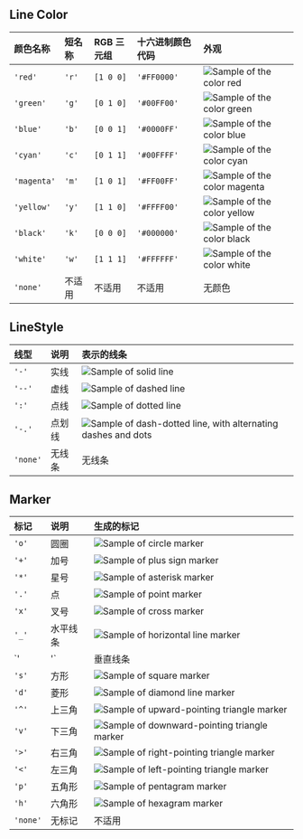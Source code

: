 ## Line Color

| 颜色名称    | 短名称 | RGB 三元组 | 十六进制颜色代码 | 外观                                                         |
| :---------- | :----- | :--------- | :--------------- | :----------------------------------------------------------- |
| `'red'`     | `'r'`  | `[1 0 0]`  | `'#FF0000'`      | ![Sample of the color red](https://ww2.mathworks.cn/help/matlab/ref/hg_red.png) |
| `'green'`   | `'g'`  | `[0 1 0]`  | `'#00FF00'`      | ![Sample of the color green](https://ww2.mathworks.cn/help/matlab/ref/hg_green.png) |
| `'blue'`    | `'b'`  | `[0 0 1]`  | `'#0000FF'`      | ![Sample of the color blue](https://ww2.mathworks.cn/help/matlab/ref/hg_blue.png) |
| `'cyan'`    | `'c'`  | `[0 1 1]`  | `'#00FFFF'`      | ![Sample of the color cyan](https://ww2.mathworks.cn/help/matlab/ref/hg_cyan.png) |
| `'magenta'` | `'m'`  | `[1 0 1]`  | `'#FF00FF'`      | ![Sample of the color magenta](https://ww2.mathworks.cn/help/matlab/ref/hg_magenta.png) |
| `'yellow'`  | `'y'`  | `[1 1 0]`  | `'#FFFF00'`      | ![Sample of the color yellow](https://ww2.mathworks.cn/help/matlab/ref/hg_yellow.png) |
| `'black'`   | `'k'`  | `[0 0 0]`  | `'#000000'`      | ![Sample of the color black](https://ww2.mathworks.cn/help/matlab/ref/hg_black.png) |
| `'white'`   | `'w'`  | `[1 1 1]`  | `'#FFFFFF'`      | ![Sample of the color white](https://ww2.mathworks.cn/help/matlab/ref/hg_white.png) |
| `'none'`    | 不适用 | 不适用     | 不适用           | 无颜色                                                       |

## LineStyle

| 线型     | 说明   | 表示的线条                                                   |
| :------- | :----- | :----------------------------------------------------------- |
| `'-'`    | 实线   | ![Sample of solid line](https://ww2.mathworks.cn/help/matlab/ref/linestyle_solid.png) |
| `'--'`   | 虚线   | ![Sample of dashed line](https://ww2.mathworks.cn/help/matlab/ref/linestyle_dashed.png) |
| `':'`    | 点线   | ![Sample of dotted line](https://ww2.mathworks.cn/help/matlab/ref/linestyle_dotted.png) |
| `'-.'`   | 点划线 | ![Sample of dash-dotted line, with alternating dashes and dots](https://ww2.mathworks.cn/help/matlab/ref/linestyle_dashdotted.png) |
| `'none'` | 无线条 | 无线条                                                       |

## Marker

| 标记     | 说明     | 生成的标记                                                   |
| :------- | :------- | :----------------------------------------------------------- |
| `'o'`    | 圆圈     | ![Sample of circle marker](https://ww2.mathworks.cn/help/matlab/ref/marker_o.png) |
| `'+'`    | 加号     | ![Sample of plus sign marker](https://ww2.mathworks.cn/help/matlab/ref/marker_plus.png) |
| `'*'`    | 星号     | ![Sample of asterisk marker](https://ww2.mathworks.cn/help/matlab/ref/marker_asterisk.png) |
| `'.'`    | 点       | ![Sample of point marker](https://ww2.mathworks.cn/help/matlab/ref/marker_point.png) |
| `'x'`    | 叉号     | ![Sample of cross marker](https://ww2.mathworks.cn/help/matlab/ref/marker_x.png) |
| `'_'`    | 水平线条 | ![Sample of horizontal line marker](https://ww2.mathworks.cn/help/matlab/ref/marker_hline.png) |
| `'|'`    | 垂直线条 | ![Sample of vertical line marker](https://ww2.mathworks.cn/help/matlab/ref/marker_vline.png) |
| `'s'`    | 方形     | ![Sample of square marker](https://ww2.mathworks.cn/help/matlab/ref/marker_s.png) |
| `'d'`    | 菱形     | ![Sample of diamond line marker](https://ww2.mathworks.cn/help/matlab/ref/marker_d.png) |
| `'^'`    | 上三角   | ![Sample of upward-pointing triangle marker](https://ww2.mathworks.cn/help/matlab/ref/marker_uptriangle.png) |
| `'v'`    | 下三角   | ![Sample of downward-pointing triangle marker](https://ww2.mathworks.cn/help/matlab/ref/marker_downtriangle.png) |
| `'>'`    | 右三角   | ![Sample of right-pointing triangle marker](https://ww2.mathworks.cn/help/matlab/ref/marker_righttriangle.png) |
| `'<'`    | 左三角   | ![Sample of left-pointing triangle marker](https://ww2.mathworks.cn/help/matlab/ref/marker_lefttriangle.png) |
| `'p'`    | 五角形   | ![Sample of pentagram marker](https://ww2.mathworks.cn/help/matlab/ref/marker_p.png) |
| `'h'`    | 六角形   | ![Sample of hexagram marker](https://ww2.mathworks.cn/help/matlab/ref/marker_h.png) |
| `'none'` | 无标记   | 不适用                                                       |